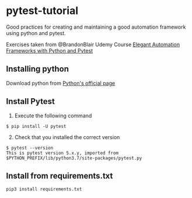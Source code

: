 # pytest-tutorial
Good practices for creating and maintaining a good automation framework using python and pytest.

Exercises taken from @BrandonBlair Udemy Course [Elegant Automation Frameworks with Python and Pytest](https://www.udemy.com/course/elegant-automation-frameworks-with-python-and-pytest/)

## Installing python
Download python from [Python's official page](https://www.python.org/downloads/)

## Install Pytest
1. Execute the following command
```
$ pip install -U pytest
```
2. Check that you installed the correct version
```
$ pytest --version
This is pytest version 5.x.y, imported from $PYTHON_PREFIX/lib/python3.7/site-packages/pytest.py
```
## Install from requirements.txt
```
pip3 install requirements.txt 
```